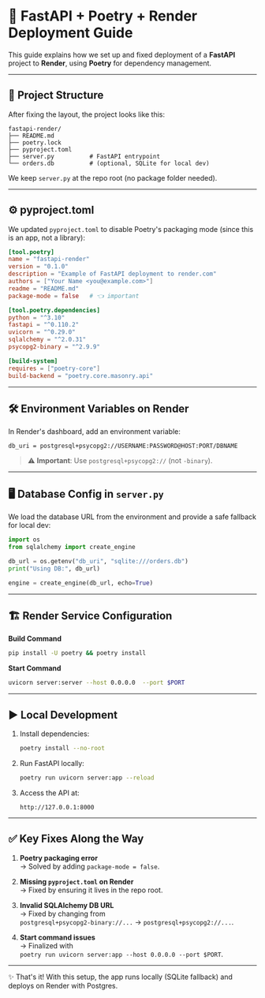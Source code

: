 # 🚀 FastAPI + Poetry + Render Deployment Guide

This guide explains how we set up and fixed deployment of a **FastAPI**
project to **Render**, using **Poetry** for dependency management.

------------------------------------------------------------------------

## 📂 Project Structure

After fixing the layout, the project looks like this:

    fastapi-render/
    ├── README.md
    ├── poetry.lock
    ├── pyproject.toml
    ├── server.py          # FastAPI entrypoint
    └── orders.db          # (optional, SQLite for local dev)

We keep `server.py` at the repo root (no package folder needed).

------------------------------------------------------------------------

## ⚙️ pyproject.toml

We updated `pyproject.toml` to disable Poetry's packaging mode (since
this is an app, not a library):

``` toml
[tool.poetry]
name = "fastapi-render"
version = "0.1.0"
description = "Example of FastAPI deployment to render.com"
authors = ["Your Name <you@example.com>"]
readme = "README.md"
package-mode = false   # 👈 important

[tool.poetry.dependencies]
python = "^3.10"
fastapi = "^0.110.2"
uvicorn = "^0.29.0"
sqlalchemy = "^2.0.31"
psycopg2-binary = "^2.9.9"

[build-system]
requires = ["poetry-core"]
build-backend = "poetry.core.masonry.api"
```

------------------------------------------------------------------------

## 🛠 Environment Variables on Render

In Render's dashboard, add an environment variable:

    db_uri = postgresql+psycopg2://USERNAME:PASSWORD@HOST:PORT/DBNAME

> ⚠️ **Important**: Use `postgresql+psycopg2://` (not `-binary`).

------------------------------------------------------------------------

## 🖥️ Database Config in `server.py`

We load the database URL from the environment and provide a safe
fallback for local dev:

``` python
import os
from sqlalchemy import create_engine

db_url = os.getenv("db_uri", "sqlite:///orders.db")
print("Using DB:", db_url)

engine = create_engine(db_url, echo=True)
```

------------------------------------------------------------------------

## 🏗️ Render Service Configuration

**Build Command**

``` bash
pip install -U poetry && poetry install
```

**Start Command**

``` bash
uvicorn server:server --host 0.0.0.0  --port $PORT
```

------------------------------------------------------------------------

## ▶️ Local Development

1.  Install dependencies:

    ``` bash
    poetry install --no-root
    ```

2.  Run FastAPI locally:

    ``` bash
    poetry run uvicorn server:app --reload
    ```

3.  Access the API at:

        http://127.0.0.1:8000

------------------------------------------------------------------------

## ✅ Key Fixes Along the Way

1.  **Poetry packaging error**\
    → Solved by adding `package-mode = false`.

2.  **Missing `pyproject.toml` on Render**\
    → Fixed by ensuring it lives in the repo root.

3.  **Invalid SQLAlchemy DB URL**\
    → Fixed by changing from\
    `postgresql+psycopg2-binary://...` → `postgresql+psycopg2://...`.

4.  **Start command issues**\
    → Finalized with\
    `poetry run uvicorn server:app --host 0.0.0.0 --port $PORT`.

------------------------------------------------------------------------

✨ That's it! With this setup, the app runs locally (SQLite fallback)
and deploys on Render with Postgres.
